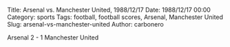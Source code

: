 Title: Arsenal vs. Manchester United, 1988/12/17
Date: 1988/12/17 00:00
Category: sports
Tags: football, football scores, Arsenal, Manchester United
Slug: arsenal-vs-manchester-united
Author: carbonero


Arsenal 2 - 1 Manchester United
